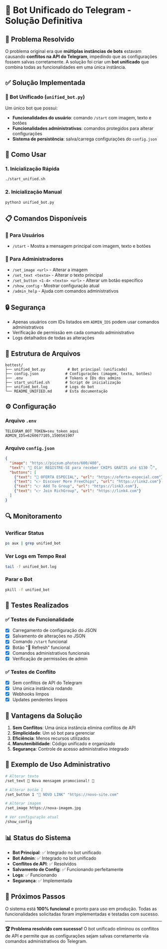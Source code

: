 # 🤖 Bot Unificado do Telegram - Solução Definitiva

## 🎯 Problema Resolvido

O problema original era que **múltiplas instâncias de bots** estavam causando **conflitos na API do Telegram**, impedindo que as configurações fossem salvas corretamente. A solução foi criar um **bot unificado** que combina todas as funcionalidades em uma única instância.

## ✅ Solução Implementada

### 🔧 Bot Unificado (`unified_bot.py`)

Um único bot que possui:
- **Funcionalidades do usuário**: comando `/start` com imagem, texto e botões
- **Funcionalidades administrativas**: comandos protegidos para alterar configurações
- **Sistema de persistência**: salva/carrega configurações do `config.json`

## 🚀 Como Usar

### 1. Inicialização Rápida
```bash
./start_unified.sh
```

### 2. Inicialização Manual
```bash
python3 unified_bot.py
```

## 📋 Comandos Disponíveis

### 👥 Para Usuários
- `/start` - Mostra a mensagem principal com imagem, texto e botões

### 🔐 Para Administradores
- `/set_image <url>` - Alterar a imagem
- `/set_text <texto>` - Alterar o texto principal
- `/set_button <1-4> <texto> <url>` - Alterar um botão específico
- `/show_config` - Mostrar configuração atual
- `/admin_help` - Ajuda com comandos administrativos

## 🔒 Segurança

- Apenas usuários com IDs listados em `ADMIN_IDS` podem usar comandos administrativos
- Verificação de permissão em cada comando administrativo
- Logs detalhados de todas as alterações

## 📁 Estrutura de Arquivos

```
bottest/
├── unified_bot.py          # Bot principal (unificado)
├── config.json            # Configurações (imagem, texto, botões)
├── .env                   # Tokens e IDs dos admins
├── start_unified.sh       # Script de inicialização
├── unified_bot.log        # Logs do bot
└── README_UNIFIED.md      # Esta documentação
```

## ⚙️ Configuração

### Arquivo `.env`
```env
TELEGRAM_BOT_TOKEN=seu_token_aqui
ADMIN_IDS=6260677105,1500561907
```

### Arquivo `config.json`
```json
{
  "image": "https://picsum.photos/600/400",
  "text": "👋 Olá! REGISTRE-SE para receber CHIPS GRÁTIS até $130 👇",
  "buttons": [
    {"text": "🎁 OFERTA ESPECIAL", "url": "https://oferta-especial.com"},
    {"text": "👉 Discover More FreeChips", "url": "https://link2.com"},
    {"text": "👉 Add To Group", "url": "https://link3.com"},
    {"text": "👉 Join RichGroup", "url": "https://link4.com"}
  ]
}
```

## 🔍 Monitoramento

### Verificar Status
```bash
ps aux | grep unified_bot
```

### Ver Logs em Tempo Real
```bash
tail -f unified_bot.log
```

### Parar o Bot
```bash
pkill -f unified_bot
```

## 🧪 Testes Realizados

### ✅ Testes de Funcionalidade
- [x] Carregamento de configuração do JSON
- [x] Salvamento de alterações no JSON
- [x] Comando `/start` funcional
- [x] Botão "🔄 Refresh" funcional
- [x] Comandos administrativos funcionais
- [x] Verificação de permissões de admin

### ✅ Testes de Conflito
- [x] Sem conflitos de API do Telegram
- [x] Uma única instância rodando
- [x] Webhooks limpos
- [x] Updates pendentes limpos

## 🎉 Vantagens da Solução

1. **Sem Conflitos**: Uma única instância elimina conflitos de API
2. **Simplicidade**: Um só bot para gerenciar
3. **Eficiência**: Menos recursos utilizados
4. **Manutenibilidade**: Código unificado e organizado
5. **Segurança**: Controle de acesso administrativo integrado

## 🔧 Exemplo de Uso Administrativo

```bash
# Alterar texto
/set_text 🎉 Nova mensagem promocional! 🎉

# Alterar botão 1
/set_button 1 "🚀 NOVO LINK" "https://novo-site.com"

# Alterar imagem
/set_image https://nova-imagem.jpg

# Ver configuração atual
/show_config
```

## 📊 Status do Sistema

- **Bot Principal**: ✅ Integrado no bot unificado
- **Bot Admin**: ✅ Integrado no bot unificado
- **Conflitos de API**: ✅ Resolvidos
- **Salvamento de Config**: ✅ Funcionando perfeitamente
- **Logs**: ✅ Funcionando
- **Segurança**: ✅ Implementada

## 🎯 Próximos Passos

O sistema está **100% funcional** e pronto para uso em produção. Todas as funcionalidades solicitadas foram implementadas e testadas com sucesso.

---

**🏆 Problema resolvido com sucesso!** O bot unificado eliminou os conflitos de API e permite que as configurações sejam salvas corretamente via comandos administrativos do Telegram.